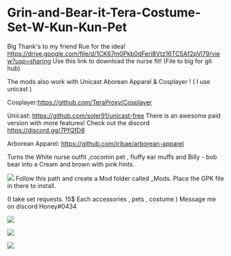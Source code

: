 # Grin-and-Bear-it-Tera-Costume-Set-W-Kun-Kun-Pet 
Big Thank's to my friend Rue for the idea!
https://drive.google.com/file/d/1CK67m0Pkb0dFeri8Vtz16TC5Af2pVl79/view?usp=sharing
Use this link to download the nurse fit! (File to big for git hub)

The mods also work with Unicast Aborean Apparel & Cosplayer ! ( I use unicast ) 

Cosplayer:https://github.com/TeraProxy/Cosplayer 

Unicast: https://github.com/soler91/unicast-free There is an awesome paid version with more features! Check out the discord https://discord.gg/7PfQfD8

Arborean Apparel: https://github.com/iribae/arborean-apparel

Turns the White nurse outfit ,cocomin pet , fluffy ear muffs and Billy - bob bear into a Cream and brown with pink hints.

![](https://i.gyazo.com/b86bd2b6ce0d73565fe005fbf3e84773.png) Follow this path and create a Mod folder called _Mods. Place the GPK file in there to install.
 
 (I take set requests. 15$ Each accessories , pets , costume ) Message me on discord Honey#0434


![](https://i.gyazo.com/171d5b3bf936b498a8d9d59a32cb8527.jpg)

![](https://i.gyazo.com/baf272be62abe3574c0386d788544886.jpg)

![](https://i.gyazo.com/ef019318bbcd76ce78319b7b6335281f.jpg)
